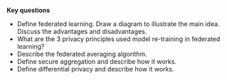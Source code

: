 __Key questions__

- Define federated learning. Draw a diagram to illustrate the main idea. Discuss the advantages and disadvantages. 
- What are the 3 privacy principles used model re-training in federated learning?
- Describe the federated averaging algorithm.
- Define secure aggregation and describe how it works.
- Define differential privacy and describe how it works.